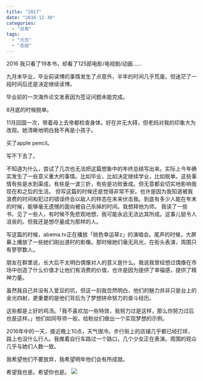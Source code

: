 ```yaml
---
title: "2017"
date: "2016-12-30"
categories: 
  - "日常"
tags: 
  - "元旦"
  - "总结"
---
```


2016 我只看了19本书，却看了125部电影/电视剧/动画……

九月末毕业，毕业前读博的事情发生了点意外，半年的时间几乎荒废。但迷茫了一段时间后还是决定继续读博。

毕业前的一次海外论文发表因为签证问题未能完成。

8月底的时候脱单。

11月回国一次，带着母上去帝都检查身体。好在并无大碍，但老妈对我的印象大为改观。她清晰地明白我不再是小孩子。

买了apple pencil。

写不下去了。

不知道为什么，尝试了几次也无法把这篇想象中的年终总结写出来。实际上今年确实发生了一些意义重大的事情。比如毕业，比如决定继续学业，比如脱单。这些事情有些是水到渠成，有些是一波三折，有些是功败垂成。但无意都会切实地影响我现在和之后的生活。 但写这篇的时候还是觉得非常不安。也许是因为我知道被我浪费的时间和犯过的错误终会以敌人的样态在未来伏击我。到底有多少人能在年末的时候，能够毫无遗憾的面向被自己杀掉的时间。我想拜他为师。 我读了一些书，见了一些人，有时候不免悲观地想，我可能永远无法达其所成。这事儿挺令人沮丧的。但我还是想尽量成为那样的人。

写这篇的时候，abema.tv正在播放「桃色幸运草z」的演唱会。尾声的时候，大屏幕上播放了一些她们刚出道时的影像。那时候她们毫无风光，在街头表演，周围只有寥寥数人。

朋友在群里说，长大后不太明白偶像对人的意义是什么。我说我曾经想过偶像在市场中创造了什么价值才让他们有消费的价值，也许是因为提供了幸福感，提供了精神力量。

虽然我自己并没有入爱豆的坑，但这一刻我忽然明白，他们的魅力并非只是台上的金光四射，更重要的是他们背后为了梦想拼命努力的奋斗经历。

这些都是上好的鸡汤。「我不喜欢加一些特效，我努力过是这样，那么你努力过后也是这样。」他们如同导师一般，给粉丝们做出一个实现梦想的示例。

2016年中的一天，接近晚上10点，天气很冷。步行街上的店铺几乎都已经打烊，路上也没什么行人。我推着自行车路过一个路口，几个少女正在表演。周围的观众几乎与她们人数一致。

我希望他们不要放弃，我希望明年他们会有所成就。

希望我也是。希望你也是。 ![](http://ww3.sinaimg.cn/large/006y8lVagw1fb96w97qotj30rl0fhdiv.jpg)
